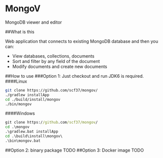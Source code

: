 # MongoV
MongoDB viewer and editor

##What is this

Web application that connects to existing MongoDB database and then you can:
- View databases, collections, documents
- Sort and filter by any field of the document
- Modify documents and create new documents

##How to use
###Option 1: Just checkout and run
JDK6 is required.
####Linux
```bash
git clone https://github.com/scf37/mongov/
./gradlew installApp
cd ./build/install/mongov
./bin/mongov
```
####Windows
```cmd
git clone https://github.com/scf37/mongov/
cd .\mongov
.\gradlew.bat installApp
cd .\build\install\mongov\
.\bin\mongov.bat
```
##Option 2: binary package
TODO
##Option 3: Docker image
TODO

